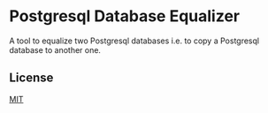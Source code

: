 # Postgresql Database Equalizer


A tool to equalize two Postgresql databases i.e. to copy a Postgresql database to another one.

## License

[MIT](LICENSE.txt)
